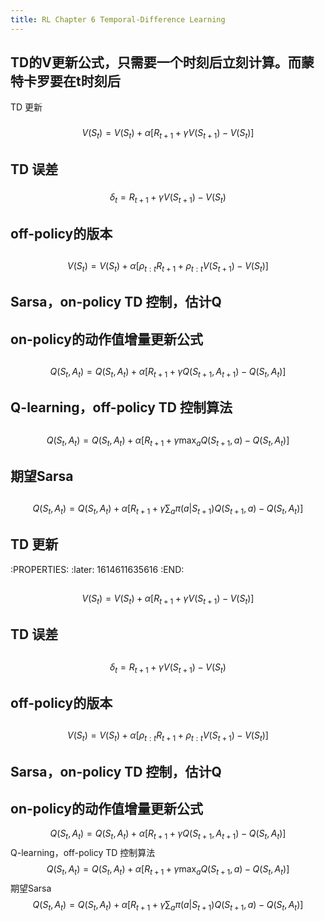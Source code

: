 ```yaml
---
title: RL Chapter 6 Temporal-Difference Learning
---
```


## TD的V更新公式，只需要一个时刻后立刻计算。而蒙特卡罗要在t时刻后
TD 更新
###
$$V(S_t)=V(S_t)+\alpha [R_{t+1}+\gamma V(S_{t+1})-V(S_t)]$$
## TD 误差
###
$$\delta_t=R_{t+1}+\gamma V(S_{t+1})-V(S_t)$$
## off-policy的版本
##
$$V(S_t)=V(S_t)+\alpha [\rho_{t:t}R_{t+1}+\rho_{t:t}V(S_{t+1})-V(S_t)]$$
## Sarsa，on-policy TD 控制，估计Q
## on-policy的动作值增量更新公式
##
$$Q(S_t,A_t)=Q(S_t,A_t)+\alpha [R_{t+1}+\gamma Q(S_{t+1},A_{t+1})-Q(S_t,A_t)]$$
## Q-learning，off-policy TD 控制算法
##
$$Q(S_t,A_t)=Q(S_t,A_t)+\alpha [R_{t+1}+\gamma \max_a Q(S_{t+1},a)-Q(S_t,A_t)]$$
## 期望Sarsa
##
$$Q(S_t,A_t)=Q(S_t,A_t)+\alpha [R_{t+1}+\gamma \sum_a\pi(a|S_{t+1})Q(S_{t+1},a)-Q(S_t,A_t)]$$
## TD 更新
:PROPERTIES:
:later: 1614611635616
:END:
##
$$V(S_t)=V(S_t)+\alpha [R_{t+1}+\gamma V(S_{t+1})-V(S_t)]$$
## TD 误差
##
$$\delta_t=R_{t+1}+\gamma V(S_{t+1})-V(S_t)$$
## off-policy的版本
##
$$V(S_t)=V(S_t)+\alpha [\rho_{t:t}R_{t+1}+\rho_{t:t}V(S_{t+1})-V(S_t)]$$
## Sarsa，on-policy TD 控制，估计Q
## on-policy的动作值增量更新公式
$$Q(S_t,A_t)=Q(S_t,A_t)+\alpha [R_{t+1}+\gamma Q(S_{t+1},A_{t+1})-Q(S_t,A_t)]$$
Q-learning，off-policy TD 控制算法
$$Q(S_t,A_t)=Q(S_t,A_t)+\alpha [R_{t+1}+\gamma \max_a Q(S_{t+1},a)-Q(S_t,A_t)]$$
期望Sarsa
$$Q(S_t,A_t)=Q(S_t,A_t)+\alpha [R_{t+1}+\gamma \sum_a\pi(a|S_{t+1})Q(S_{t+1},a)-Q(S_t,A_t)]$$

